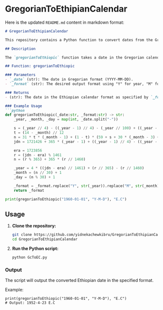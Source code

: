# GregorianToEthipianCalendar

Here is the updated `README.md` content in markdown format:

```markdown
# GregorianToEthipianCalendar

This repository contains a Python function to convert dates from the Gregorian calendar to the Ethiopian calendar.

## Description

The `gregorianToEthiopic` function takes a date in the Gregorian calendar format and converts it to the Ethiopian calendar format. The function is implemented in Python and is designed to be simple and efficient.

## Function: gregorianToEthiopic

### Parameters
- `_date` (str): The date in Gregorian format (YYYY-MM-DD).
- `_format` (str): The desired output format using "Y" for year, "M" for month, and "D" for day.

### Returns
- (str): The date in the Ethiopian calendar format as specified by `_format`.

### Example Usage
```python
def gregorianToEthiopic(_date:str, _format:str) -> str:
    _year, _month, _day = map(int, _date.split("-"))

    s = (_year // 4) - ((_year - 1) // 4) - (_year // 100) + ((_year - 1) // 100) + (_year // 400) - ((_year - 1) // 400)
    t = (14 - _month) // 12
    n = 31 * t * (_month - 1) + (1 - t) * (59 + s + 30 * (_month - 3) + ((3 * _month - 7) // 5)) + _day - 1
    jdn = 1721426 + 365 * (_year - 1) + ((_year - 1) // 4) - ((_year - 1) // 100) + ((_year - 1) // 400) + n

    era = 1723856
    r = (jdn - era) % 1461
    n = (r % 365) + 365 * (r // 1460)

    _year = 4 * ((jdn - era) // 1461) + (r // 365) - (r // 1460)
    _month = (n // 30) + 1
    _day = (n % 30) + 1

    _format = _format.replace("Y", str(_year)).replace("M", str(_month)).replace("D", str(_day))
    return _format

print(gregorianToEthiopic("1960-01-01", "Y-M-D"), "E.C")
```

## Usage

1. **Clone the repository:**
    ```sh
    git clone https://github.com/yidnekachewkibru/GregorianToEthipianCalendar.git
    cd GregorianToEthipianCalendar
    ```

2. **Run the Python script:**
    ```sh
    python GcToEC.py
    ```

### Output
The script will output the converted Ethiopian date in the specified format.

Example:
```
print(gregorianToEthiopic("1960-01-01", "Y-M-D"), "E.C")
# Output: 1952-4-23 E.C
```

